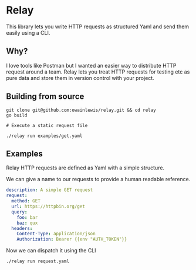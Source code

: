 # Relay

This library lets you write HTTP requests as structured Yaml and send them easily using a CLI.

## Why?

I love tools like Postman but I wanted an easier way to distribute HTTP request around
a team. Relay lets you treat HTTP requests for testing etc as pure data and store them
in version control with your project.

## Building from source

```
git clone git@github.com:owainlewis/relay.git && cd relay
go build

# Execute a static request file

./relay run examples/get.yaml
```

## Examples

Relay HTTP requests are defined as Yaml with a simple structure.

We can give a name to our requests to provide a human readable reference.

```yaml
description: A simple GET request
request:
  method: GET
  url: https://httpbin.org/get
  query:
    foo: bar
    baz: qux
  headers:
    Content-Type: application/json
    Authorization: Bearer {{env "AUTH_TOKEN"}}
```

Now we can dispatch it using the CLI

```
./relay run request.yaml
```
